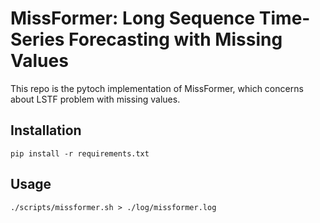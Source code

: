 # MissFormer: Long Sequence Time-Series Forecasting with Missing Values
  This repo is the pytoch implementation of MissFormer, which concerns about LSTF problem with missing values.

## Installation
```shell
pip install -r requirements.txt
```
## Usage
```shell
./scripts/missformer.sh > ./log/missformer.log
```
